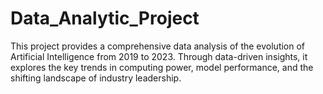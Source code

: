 # Data_Analytic_Project
This project provides a comprehensive data analysis of the evolution of Artificial Intelligence from 2019 to 2023. Through data-driven insights, it explores the key trends in computing power, model performance, and the shifting landscape of industry leadership.
